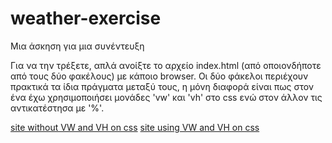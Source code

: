 # weather-exercise

Μια άσκηση για μια συνέντευξη

Για να την τρέξετε, απλά ανοίξτε το αρχείο index.html (από οποιονδήποτε από τους δύο φακέλους) με κάποιο browser. Οι δύο φάκελοι περιέχουν πρακτικά τα ίδια πράγματα μεταξύ τους, η μόνη διαφορά είναι πως στον ένα έχω χρησιμοποιήσει μονάδες 'vw' και 'vh' στο css ενώ στον άλλον τις αντικατέστησα με '%'.


<a href="./weather exercise">site without VW and VH on css</a>
<a href="./weather exercise with vw_vh">site using VW and VH on css</a>


